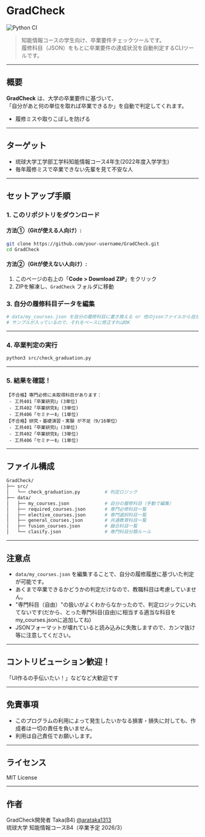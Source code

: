 # GradCheck
![Python CI](https://github.com/arataka1313/GradCheck/actions/workflows/python-ci.yml/badge.svg)

> 知能情報コースの学生向け、卒業要件チェックツールです。  
> 履修科目（JSON）をもとに卒業要件の達成状況を自動判定するCLIツールです。

---

## 概要

**GradCheck** は、大学の卒業要件に基づいて、  
「自分があと何の単位を取れば卒業できるか」を自動で判定してくれます。

-  履修ミスや取りこぼしを防げる

---

## ターゲット

- 琉球大学工学部工学科知能情報コース4年生(2022年度入学学生)
- 毎年履修ミスで卒業できない先輩を見て不安な人

---
## セットアップ手順

### 1. このリポジトリをダウンロード

#### 方法①（Gitが使える人向け）:
```bash
git clone https://github.com/your-username/GradCheck.git
cd GradCheck
```

#### 方法②（Gitが使えない人向け）:
1. このページの右上の「**Code > Download ZIP**」をクリック  
2. ZIPを解凍し、`GradCheck` フォルダに移動

### 3. 自分の履修科目データを編集
```bash
# data/my_courses.json を自分の履修科目に書き換える or 他のjsonファイルから自分が取った科目をコピペすればOK
# サンプルが入っているので、それをベースに修正すればOK
```

---

### 4. 卒業判定の実行
```bash
python3 src/check_graduation.py
```

---

### 5. 結果を確認！
```~/GradCheck/src$
【不合格】専門必修に未取得科目があります：
 - 工共401「卒業研究Ⅰ」(3単位)
 - 工共402「卒業研究Ⅱ」(3単位)
 - 工共406「セミナーⅡ」(1単位)
【不合格】研究・基礎演習・実験 が不足（9/16単位）
 - 工共401「卒業研究Ⅰ」(3単位)
 - 工共402「卒業研究Ⅱ」(3単位)
 - 工共406「セミナーⅡ」(1単位)
```

---

## ファイル構成
```bash
GradCheck/
├── src/
│   └── check_graduation.py         # 判定ロジック
├── data/
│   ├── my_courses.json             # 自分の履修科目（手動で編集）
│   ├── required_courses.json       # 専門必修科目一覧
│   ├── elective_courses.json       # 専門選択科目一覧
│   ├── general_courses.json        # 共通教育科目一覧
│   ├── fusion_courses.json         # 融合科目一覧
│   └── clasify.json                # 専門科目分類ルール
```

---

## 注意点
- `data/my_courses.json` を編集することで、自分の履修履歴に基づいた判定が可能です。
- あくまで卒業できるかどうかの判定だけなので、教職科目は考慮していません。
- "専門科目（自由）"の扱いがよくわからなかったので、判定ロジックにいれてないです(だから、とった専門科目(自由)に相当する適当な科目をmy_courses.jsonに追加してね)
- JSONフォーマットが壊れていると読み込みに失敗しますので、カンマ抜け等に注意してください。

---

## コントリビューション歓迎！

「UI作るの手伝いたい！」などなど大歓迎です

---

## 免責事項

- このプログラムの利用によって発生したいかなる損害・損失に対しても、作成者は一切の責任を負いません。
- 利用は自己責任でお願いします。

---

## ライセンス

MIT License

---

## 作者

GradCheck開発者  Taka(B4)
[@arataka1313](https://github.com/arataka1313)  
琉球大学 知能情報コースB4（卒業予定 2026/3）